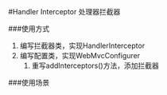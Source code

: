 #Handler Interceptor 处理器拦截器

###使用方式
1. 编写拦截器类，实现HandlerInterceptor
2. 编写配置类，实现WebMvcConfigurer
   1. 重写addInterceptors()方法，添加拦截器


###使用场景